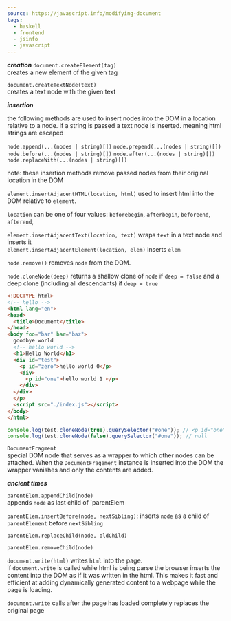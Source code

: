 ```yaml
---
source: https://javascript.info/modifying-document
tags:
  - haskell
  - frontend
  - jsinfo
  - javascript
---
```


***creation***
`document.createElement(tag)`  
creates a new element of the given tag

`document.createTextNode(text)`  
creates a text node with the given text

***insertion***

the following methods are used to insert nodes into the DOM in a location relative to a node. if a string is passed a text node is inserted. meaning html strings are escaped

`node.append(...(nodes | string)[])`
`node.prepend(...(nodes | string)[])`
`node.before(...(nodes | string)[])`
`node.after(...(nodes | string)[])`
`node.replaceWith(...(nodes | string)[])`

note:
  these insertion methods remove passed nodes from their original location in the DOM

`element.insertAdjacentHTML(location, html)`
used to insert html into the DOM relative to `element`.

`location` can be one of four values: `beforebegin`, `afterbegin`, `beforeend`, `afterend`,


`element.insertAdjacentText(location, text)` wraps `text` in a text node and inserts it  
`element.insertAdjacentElement(location, elem)` inserts `elem`

`node.remove()` removes `node` from the DOM.

`node.cloneNode(deep)` returns a shallow clone of `node` if `deep = false` and a deep clone (including all descendants) if `deep = true`

```html
<!DOCTYPE html>
<!-- hello -->
<html lang="en">
<head>
  <title>Document</title>
</head>
<body foo="bar" bar="baz">
  goodbye world
  <!-- hello world -->
  <h1>Hello World</h1>
  <div id="test">
    <p id="zero">hello world 0</p>
    <div>
      <p id="one">hello world 1 </p>
    </div>
  </div>
  </p>
  <script src="./index.js"></script>
</body>
</html>
```

```javascript
console.log(test.cloneNode(true).querySelector("#one")); // <p id="one">
console.log(test.cloneNode(false).querySelector("#one")); // null
```

`DocumentFragment`  
special DOM node that serves as a wrapper to which other nodes can be attached.
When the `DocumentFragement` instance is inserted into the DOM the wrapper vanishes and only the contents are added.

***ancient times***

`parentElem.appendChild(node)`  
appends `node` as last child of `parentElem

`parentElem.insertBefore(node, nextSibling)`:
inserts `node` as a child of `parentElement` before `nextSibling`

`parentElem.replaceChild(node, oldChild)`

`parentElem.removeChild(node)`

`document.write(html)`
writes `html` into the page.  
if `document.write` is called while html is being parse the browser inserts the content into the DOM as if it was written in the html. This makes it fast and efficient at adding dynamically generated content to a webpage while the page is loading.

`document.write` calls after the page has loaded completely replaces the original page
